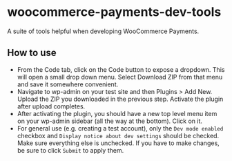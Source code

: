 # woocommerce-payments-dev-tools

A suite of tools helpful when developing WooCommerce Payments.

## How to use

- From the Code tab, click on the Code button to expose a dropdown. This will open a small drop down menu. Select Download ZIP from that menu and save it somewhere convenient.
- Navigate to wp-admin on your test site and then Plugins > Add New. Upload the ZIP you downloaded in the previous step. Activate the plugin after upload completes.
- After activating the plugin, you should have a new top level menu item on your wp-admin sidebar (all the way at the bottom). Click on it.
- For general use (e.g. creating a test account), only the `Dev mode enabled` checkbox and `Display notice about dev settings` should be checked. Make sure everything else is unchecked. If you have to make changes, be sure to click `Submit` to apply them.
